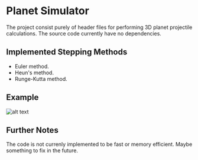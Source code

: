 # Planet Simulator
The project consist purely of header files for performing 3D planet projectile
calculations. The source code currently have no dependencies.

## Implemented Stepping Methods
- Euler method.
- Heun's method.
- Runge-Kutta method.

## Example
![alt text](https://github.com/antonsegerkvist/planet_simulator/blob/master/script/testnew.gif "Runge Kutta Example")

## Further Notes
The code is not currenly implemented to be fast or memory efficient.
Maybe something to fix in the future.
